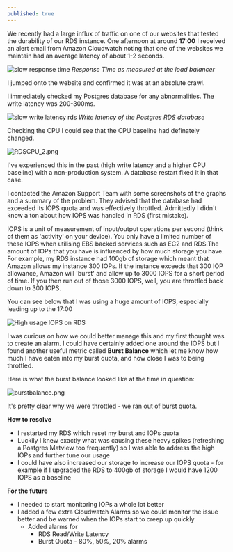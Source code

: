 ```yaml
---
published: true
---
```


We recently had a large influx of traffic on one of our websites that tested the durability of our RDS instance. One afternoon at around **17:00** I received an alert email from Amazon Cloudwatch noting that  one of the websites we maintain had an average latency of about 1-2 seconds.

![slow response time]({{site.baseurl}}/_posts/slow_responsse.png)
_Response Time as measured at the load balancer_


I jumped onto the website and confirmed it was at an absolute crawl. 

I immediately checked my Postgres database for any abnormalities. The write latency was 200-300ms. 

![slow write latency rds]({{site.baseurl}}/_posts/write_latency_rds.PNG)
_Write latency of the Postgres RDS database_

Checking the CPU I could see that the CPU baseline had definately changed.

![RDSCPU_2.png]({{site.baseurl}}/_posts/RDSCPU_2.png)

I've experienced this in the past (high write latency and a higher CPU baseline) with a non-production system. A database restart fixed it in that case. 

I contacted the Amazon Support Team with some screenshots of the graphs and a summary of the problem. They advised that the database had exceeded its IOPS quota and was effectively throttled. Admittedly I didn't know a ton about how IOPS was handled in RDS (first mistake).

IOPS is a unit of measurement of input/output operations per second (think of them as 'activity' on your device). You only have a limited number of these IOPS when utilising EBS backed services such as EC2 and RDS.The amount of IOPs that you have is influenced by how much storage you have. For example, my RDS instance had 100gb of storage which meant that Amazon allows my instance 300 IOPs. If the instance exceeds that 300 IOP allowance, Amazon will 'burst' and allow up to 3000 IOPS for a short period of time. If you then run out of those 3000 IOPS, well, you are throttled back down to 300 IOPS. 

You can see below that I was using a huge amount of IOPS, especially leading up to the 17:00

![High usage IOPS on RDS]({{site.baseurl}}/_posts/iops.png)

I was curious on how we could better manage this and my first thought was to create an alarm. I could have certainly added one around the IOPS but I found another useful metric called **Burst Balance** which let me know how much I have eaten into my burst quota, and how close I was to being throttled.

Here is what the burst balance looked like at the time in question:

![burstbalance.png]({{site.baseurl}}/_posts/burstbalance.png)

It's pretty clear why we were throttled - we ran out of burst quota.

**How to resolve**
* I restarted my RDS which reset my burst and IOPs quota
* Luckily I knew exactly what was causing these heavy spikes (refreshing a Postgres Matview too frequently) so I was able to address the high IOPs and further tune our usage
* I could have also increased our storage to increase our IOPS quota - for example if I upgraded the RDS to 400gb of storage I would have 1200 IOPS as a baseline

**For the future**
* I needed to start monitoring IOPs a whole lot better
* I added a few extra Cloudwatch Alarms so we could monitor the issue better and be warned when the IOPs start to creep up quickly
  * Added alarms for 
    * RDS Read/Write Latency 
    * Burst Quota - 80%, 50%, 20% alarms
  





